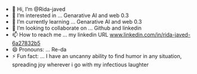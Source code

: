 - 👋 Hi, I’m @Rida-javed
- 👀 I’m interested in ... Genarative AI and web 0.3
- 🌱 I’m currently learning ... Genarative AI and web 0.3
- 💞️ I’m looking to collaborate on ... Github and linkedin
- 📫 How to reach me ... my linkedin URL www.linkedin.com/in/rida-javed-6a27832b5
- 😄 Pronouns: ... Re-da
- ⚡ Fun fact: ... I have an uncanny ability to find humor in any situation, spreading joy wherever i go with my infectious laughter

<!---
Rida-javed/Rida-javed is a ✨ special ✨ repository because its `README.md` (this file) appears on your GitHub profile.
You can click the Preview link to take a look at your changes.
--->
